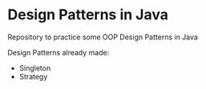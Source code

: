 # Design Patterns in Java

Repository to practice some OOP Design Patterns in Java

Design Patterns already made:
- Singleton
- Strategy
